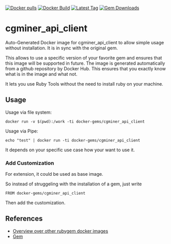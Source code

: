 [![Docker pulls](https://img.shields.io/docker/pulls/rubygem/cgminer_api_client.svg)](https://hub.docker.com/r/rubygem/cgminer_api_client/)
[![Docker Build](https://img.shields.io/docker/automated/rubygem/cgminer_api_client.svg)](https://hub.docker.com/r/rubygem/cgminer_api_client/)
[![Latest Tag](https://img.shields.io/github/tag/docker-rubygem/cgminer_api_client.svg)](https://hub.docker.com/r/rubygem/cgminer_api_client/)
[![Gem Downloads](https://img.shields.io/gem/dt/cgminer_api_client.svg)](https://rubygems.org/gems/cgminer_api_client/)
# cgminer_api_client

Auto-Generated Docker image for cgminer_api_client to allow simple usage without installation.
It is in sync with the original gem.

This allows to use a specific version of your favorite gem and ensures that this image will be supported in future.
The image is generated automatically from a github repository by Docker Hub.
This ensures that you exactly know what is in the image and what not.

It lets you use Ruby Tools without the need to install ruby on your machine.

## Usage

Usage via file system:

`docker run -v $(pwd):/work -ti docker-gems/cgminer_api_client`

Usage via Pipe:

`echo "test" | docker run -ti docker-gems/cgminer_api_client`

It depends on your specific use case how your want to use it.

### Add Customization

For extension, it could be used as base image.

So instead of struggeling with the installation of a gem, just write

`FROM docker-gems/cgminer_api_client`

Then add the customization.

## References

 - [Overview over other rubygem docker images](https://github.com/thinkbot/docker-rubygem)
 - [Gem](https://rubygems.org/gems/cgminer_api_client/)
